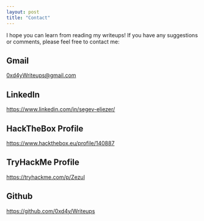```yaml
---
layout: post
title: "Contact"
---
```


I hope you can learn from reading my writeups! If you have any suggestions or comments, please feel free to contact me: 

## Gmail
<a href = "mailto: 0xd4yWriteups@gmail.com">0xd4yWriteups@gmail.com</a>

## LinkedIn
<a href="https://www.linkedin.com/in/segev-eliezer/">https://www.linkedin.com/in/segev-eliezer/</a>

## HackTheBox Profile
<a href="https://www.hackthebox.eu/profile/140887">https://www.hackthebox.eu/profile/140887</a>

## TryHackMe Profile
<a href="https://tryhackme.com/p/Zezul">https://tryhackme.com/p/Zezul</a>

## Github
<a href="https://github.com/0xd4y/Writeups">https://github.com/0xd4y/Writeups</a>
